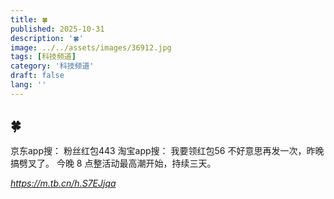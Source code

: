 ```yaml
---
title: 🍀
published: 2025-10-31
description: '🍀'
image: ../../assets/images/36912.jpg
tags: [科技频道]
category: '科技频道'
draft: false
lang: ''
---
```


## 🍀

京东app搜：
粉丝红包443
淘宝app搜：
我要领红包56
不好意思再发一次，昨晚搞劈叉了。
今晚 8 点整活动最高潮开始，持续三天。

*https://m.tb.cn/h.S7EJjqa*
